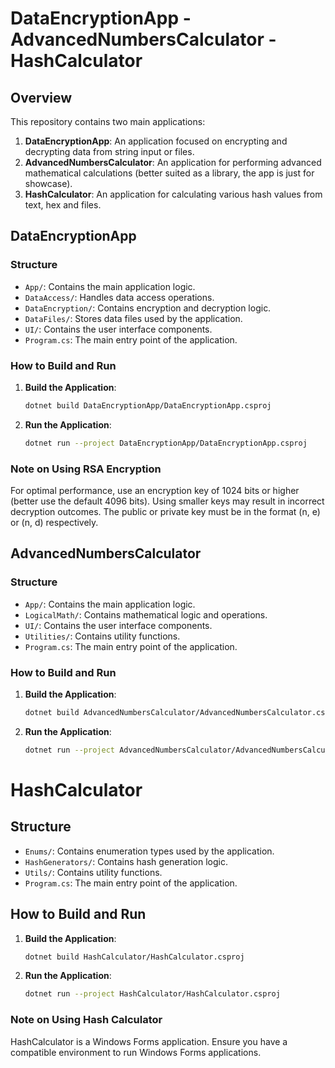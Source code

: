 # DataEncryptionApp - AdvancedNumbersCalculator - HashCalculator

## Overview

This repository contains two main applications:

1. **DataEncryptionApp**: An application focused on encrypting and decrypting data from string input or files.
2. **AdvancedNumbersCalculator**: An application for performing advanced mathematical calculations (better suited as a library, the app is just for showcase).
3. **HashCalculator**: An application for calculating various hash values from text, hex and files.

## DataEncryptionApp

### Structure

- `App/`: Contains the main application logic.
- `DataAccess/`: Handles data access operations.
- `DataEncryption/`: Contains encryption and decryption logic.
- `DataFiles/`: Stores data files used by the application.
- `UI/`: Contains the user interface components.
- `Program.cs`: The main entry point of the application.

### How to Build and Run

1. **Build the Application**:

   ```sh
   dotnet build DataEncryptionApp/DataEncryptionApp.csproj
   ```

2. **Run the Application**:
   ```sh
   dotnet run --project DataEncryptionApp/DataEncryptionApp.csproj
   ```

### Note on Using RSA Encryption

For optimal performance, use an encryption key of 1024 bits or higher (better use the default 4096 bits). Using smaller keys may result in incorrect decryption outcomes. The public or private key must be in the format (n, e) or (n, d) respectively.

## AdvancedNumbersCalculator

### Structure

- `App/`: Contains the main application logic.
- `LogicalMath/`: Contains mathematical logic and operations.
- `UI/`: Contains the user interface components.
- `Utilities/`: Contains utility functions.
- `Program.cs`: The main entry point of the application.

### How to Build and Run

1. **Build the Application**:

   ```sh
   dotnet build AdvancedNumbersCalculator/AdvancedNumbersCalculator.csproj
   ```

2. **Run the Application**:
   ```sh
   dotnet run --project AdvancedNumbersCalculator/AdvancedNumbersCalculator.csproj
   ```

# HashCalculator

## Structure

- `Enums/`: Contains enumeration types used by the application.
- `HashGenerators/`: Contains hash generation logic.
- `Utils/`: Contains utility functions.
- `Program.cs`: The main entry point of the application.

## How to Build and Run

1. **Build the Application**:

   ```sh
   dotnet build HashCalculator/HashCalculator.csproj
   ```

2. **Run the Application**:

   ```sh
   dotnet run --project HashCalculator/HashCalculator.csproj
   ```

### Note on Using Hash Calculator

HashCalculator is a Windows Forms application. Ensure you have a compatible environment to run Windows Forms applications.
